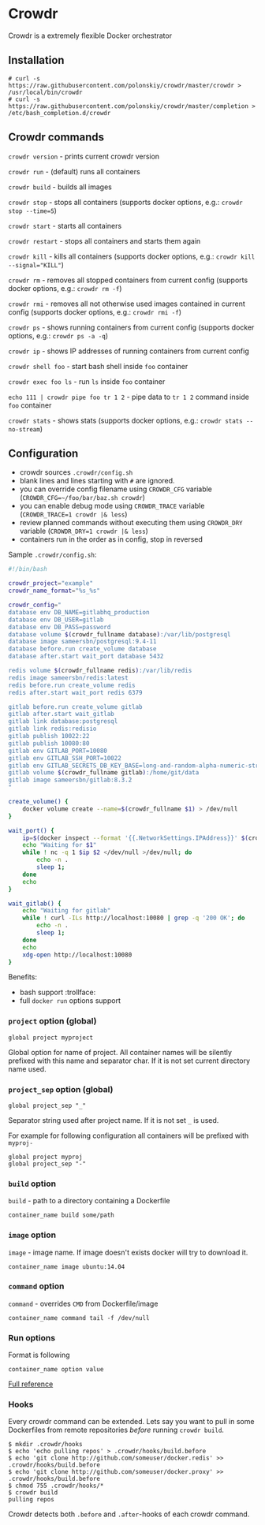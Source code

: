 # Crowdr

Crowdr is a extremely flexible Docker orchestrator

## Installation

```
# curl -s https://raw.githubusercontent.com/polonskiy/crowdr/master/crowdr > /usr/local/bin/crowdr
# curl -s https://raw.githubusercontent.com/polonskiy/crowdr/master/completion > /etc/bash_completion.d/crowdr
```

## Crowdr commands

`crowdr version` - prints current crowdr version

`crowdr run` - (default) runs all containers

`crowdr build` - builds all images

`crowdr stop` - stops all containers (supports docker options, e.g.: `crowdr stop --time=5`)

`crowdr start` - starts all containers

`crowdr restart` - stops all containers and starts them again

`crowdr kill` - kills all containers (supports docker options, e.g.: `crowdr kill --signal="KILL"`)

`crowdr rm` - removes all stopped containers from current config (supports docker options, e.g.: `crowdr rm -f`)

`crowdr rmi` - removes all not otherwise used images contained in current config (supports docker options, e.g.: `crowdr rmi -f`)

`crowdr ps` - shows running containers from current config (supports docker options, e.g.: `crowdr ps -a -q`)

`crowdr ip` - shows IP addresses of running containers from current config

`crowdr shell foo` - start bash shell inside `foo` container

`crowdr exec foo ls` - run `ls` inside `foo` container

`echo 111 | crowdr pipe foo tr 1 2` - pipe data to `tr 1 2` command inside `foo` container

`crowdr stats` - shows stats (supports docker options, e.g.: `crowdr stats --no-stream`)

## Configuration

* crowdr sources `.crowdr/config.sh`
* blank lines and lines starting with `#` are ignored.
* you can override config filename using `CROWDR_CFG` variable (`CROWDR_CFG=~/foo/bar/baz.sh crowdr`)
* you can enable debug mode using `CROWDR_TRACE` variable (`CROWDR_TRACE=1 crowdr |& less`)
* review planned commands without executing them using `CROWDR_DRY` variable (`CROWDR_DRY=1 crowdr |& less`)
* containers run in the order as in config, stop in reversed

Sample `.crowdr/config.sh`:
```bash
#!/bin/bash

crowdr_project="example"
crowdr_name_format="%s_%s"

crowdr_config="
database env DB_NAME=gitlabhq_production
database env DB_USER=gitlab
database env DB_PASS=password
database volume $(crowdr_fullname database):/var/lib/postgresql
database image sameersbn/postgresql:9.4-11
database before.run create_volume database
database after.start wait_port database 5432

redis volume $(crowdr_fullname redis):/var/lib/redis
redis image sameersbn/redis:latest
redis before.run create_volume redis
redis after.start wait_port redis 6379

gitlab before.run create_volume gitlab
gitlab after.start wait_gitlab
gitlab link database:postgresql
gitlab link redis:redisio
gitlab publish 10022:22
gitlab publish 10080:80
gitlab env GITLAB_PORT=10080
gitlab env GITLAB_SSH_PORT=10022
gitlab env GITLAB_SECRETS_DB_KEY_BASE=long-and-random-alpha-numeric-string
gitlab volume $(crowdr_fullname gitlab):/home/git/data
gitlab image sameersbn/gitlab:8.3.2
"

create_volume() {
    docker volume create --name=$(crowdr_fullname $1) > /dev/null
}

wait_port() {
    ip=$(docker inspect --format '{{.NetworkSettings.IPAddress}}' $(crowdr_fullname $1))
    echo "Waiting for $1"
    while ! nc -q 1 $ip $2 </dev/null >/dev/null; do
        echo -n .
        sleep 1;
    done
    echo
}

wait_gitlab() {
    echo "Waiting for gitlab"
    while ! curl -ILs http://localhost:10080 | grep -q '200 OK'; do
        echo -n .
        sleep 1;
    done
    echo
    xdg-open http://localhost:10080
}
```

Benefits:
* bash support :trollface:
* full `docker run` options support

### `project` option (global)

```
global project myproject
```

Global option for name of project. All container names will be silently prefixed with this name and separator char. If it is not set current directory name used.

### `project_sep` option (global)

```
global project_sep "_"
```

Separator string used after project name. If it is not set `_` is used.

For example for following configuration all containers will be prefixed with `myproj-`

```
global project myproj
global project_sep "-"
```

### `build` option

`build` - path to a directory containing a Dockerfile

```
container_name build some/path
```

### `image` option

`image` - image name. If image doesn't exists docker will try to download it.

```
container_name image ubuntu:14.04
```

### `command` option

`command` - overrides `CMD` from Dockerfile/image

```
container_name command tail -f /dev/null
```

### Run options

Format is following
```
container_name option value
```

[Full reference](https://docs.docker.com/reference/commandline/cli/#run)

### Hooks

Every crowdr command can be extended.
Lets say you want to pull in some Dockerfiles from remote repositories *before* running `crowdr build`.

    $ mkdir .crowdr/hooks
    $ echo 'echo pulling repos' > .crowdr/hooks/build.before
    $ echo 'git clone http://github.com/someuser/docker.redis' >> .crowdr/hooks/build.before
    $ echo 'git clone http://github.com/someuser/docker.proxy' >> .crowdr/hooks/build.before
    $ chmod 755 .crowdr/hooks/*
    $ crowdr build
    pulling repos

Crowdr detects both `.before` and `.after`-hooks of each crowdr command.
